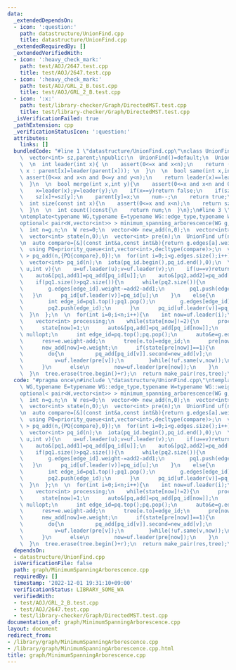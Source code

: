 ```yaml
---
data:
  _extendedDependsOn:
  - icon: ':question:'
    path: datastructure/UnionFind.cpp
    title: datastructure/UnionFind.cpp
  _extendedRequiredBy: []
  _extendedVerifiedWith:
  - icon: ':heavy_check_mark:'
    path: test/AOJ/2647.test.cpp
    title: test/AOJ/2647.test.cpp
  - icon: ':heavy_check_mark:'
    path: test/AOJ/GRL_2_B.test.cpp
    title: test/AOJ/GRL_2_B.test.cpp
  - icon: ':x:'
    path: test/library-checker/Graph/DirectedMST.test.cpp
    title: test/library-checker/Graph/DirectedMST.test.cpp
  _isVerificationFailed: true
  _pathExtension: cpp
  _verificationStatusIcon: ':question:'
  attributes:
    links: []
  bundledCode: "#line 1 \"datastructure/UnionFind.cpp\"\nclass UnionFind{\n  int n,num;\n\
    \  vector<int> sz,parent;\npublic:\n  UnionFind()=default;\n  UnionFind(int n):n(n),num(n),sz(n,1),parent(n,0){iota(parent.begin(),parent.end(),0);}\n\
    \  \n  int leader(int x){ \n    assert(0<=x and x<n);\n    return (x==parent[x]?\
    \ x : parent[x]=leader(parent[x])); \n  }\n  \n  bool same(int x,int y){\n   \
    \ assert(0<=x and x<n and 0<=y and y<n);\n    return leader(x)==leader(y); \n\
    \  }\n  \n  bool merge(int x,int y){\n    assert(0<=x and x<n and 0<=y and y<n);\n\
    \    x=leader(x);y=leader(y);\n    if(x==y)return false;\n    if(sz[x]<sz[y])swap(x,y);\n\
    \    sz[x]+=sz[y];\n    parent[y]=x;\n    num--;\n    return true;\n  }\n  \n\
    \  int size(const int x){\n    assert(0<=x and x<n);\n    return sz[leader(x)];\n\
    \  }\n  \n  int count()const{\n    return num;\n  }\n};\n#line 3 \"graph/MinimumSpanningArborescence.cpp\"\
    \ntemplate<typename WG,typename E=typename WG::edge_type,typename W=typename WG::weight_type>\n\
    optional< pair<W,vector<int>> > minimum_spanning_arborescence(WG g,int r=0){\n\
    \  int n=g.n;\n  W res=0;\n  vector<W> new_add(n,0);\n  vector<int> tree(n);\n\
    \  vector<int> state(n,0);\n  vector<int> pre(n);\n  UnionFind uf(n);\n  state[r]=2;\n\
    \n  auto compare=[&](const int&a,const int&b){return g.edges[a].weight>g.edges[b].weight;};\n\
    \  using PQ=priority_queue<int,vector<int>,decltype(compare)>;\n  vector< pair<PQ,W>\
    \ > pq_add(n,{PQ{compare},0});\n  for(int i=0;i<g.edges.size();i++)\n    pq_add[g.edges[i].to].first.push(i);\n\
    \  vector<int> pq_id(n);\n  iota(pq_id.begin(),pq_id.end(),0);\n  \n  auto merge=[&](int\
    \ u,int v){\n    u=uf.leader(u);v=uf.leader(v);\n    if(u==v)return;\n    uf.merge(u,v);\n\
    \    auto&[pq1,add1]=pq_add[pq_id[u]];\n    auto&[pq2,add2]=pq_add[pq_id[v]];\n\
    \    if(pq1.size()>pq2.size()){\n      while(pq2.size()){\n        int edge_id=pq2.top();pq2.pop();\n\
    \        g.edges[edge_id].weight-=add2-add1;\n        pq1.push(edge_id);\n   \
    \   }\n      pq_id[uf.leader(v)]=pq_id[u];\n    }\n    else{\n      while(pq1.size()){\n\
    \        int edge_id=pq1.top();pq1.pop();\n        g.edges[edge_id].weight-=add1-add2;\n\
    \        pq2.push(edge_id);\n      }\n      pq_id[uf.leader(v)]=pq_id[v];\n  \
    \  }\n  };\n  \n  for(int i=0;i<n;i++){\n    int now=uf.leader(i);\n    if(state[now])continue;\n\
    \    vector<int> processing;\n    while(state[now]!=2){\n      processing.push_back(now);\n\
    \      state[now]=1;\n      auto&[pq,add]=pq_add[pq_id[now]];\n      if(!pq.size())return\
    \ nullopt;\n      int edge_id=pq.top();pq.pop();\n      auto&e=g.edges[edge_id];\n\
    \      res+=e.weight-add;\n      tree[e.to]=edge_id;\n      pre[now]=uf.leader(e.from);\n\
    \      new_add[now]=e.weight;\n      if(state[pre[now]]==1){\n        int v=now;\n\
    \        do{\n          pq_add[pq_id[v]].second=new_add[v];\n          merge(v,now);\n\
    \          v=uf.leader(pre[v]);\n        }while(!uf.same(v,now));\n        now=uf.leader(now);\n\
    \      }\n      else\n        now=uf.leader(pre[now]);\n    }\n    for(int v:processing)state[v]=2;\n\
    \  }\n  tree.erase(tree.begin()+r);\n  return make_pair(res,tree);\n}\n"
  code: "#pragma once\n#include \"datastructure/UnionFind.cpp\"\ntemplate<typename\
    \ WG,typename E=typename WG::edge_type,typename W=typename WG::weight_type>\n\
    optional< pair<W,vector<int>> > minimum_spanning_arborescence(WG g,int r=0){\n\
    \  int n=g.n;\n  W res=0;\n  vector<W> new_add(n,0);\n  vector<int> tree(n);\n\
    \  vector<int> state(n,0);\n  vector<int> pre(n);\n  UnionFind uf(n);\n  state[r]=2;\n\
    \n  auto compare=[&](const int&a,const int&b){return g.edges[a].weight>g.edges[b].weight;};\n\
    \  using PQ=priority_queue<int,vector<int>,decltype(compare)>;\n  vector< pair<PQ,W>\
    \ > pq_add(n,{PQ{compare},0});\n  for(int i=0;i<g.edges.size();i++)\n    pq_add[g.edges[i].to].first.push(i);\n\
    \  vector<int> pq_id(n);\n  iota(pq_id.begin(),pq_id.end(),0);\n  \n  auto merge=[&](int\
    \ u,int v){\n    u=uf.leader(u);v=uf.leader(v);\n    if(u==v)return;\n    uf.merge(u,v);\n\
    \    auto&[pq1,add1]=pq_add[pq_id[u]];\n    auto&[pq2,add2]=pq_add[pq_id[v]];\n\
    \    if(pq1.size()>pq2.size()){\n      while(pq2.size()){\n        int edge_id=pq2.top();pq2.pop();\n\
    \        g.edges[edge_id].weight-=add2-add1;\n        pq1.push(edge_id);\n   \
    \   }\n      pq_id[uf.leader(v)]=pq_id[u];\n    }\n    else{\n      while(pq1.size()){\n\
    \        int edge_id=pq1.top();pq1.pop();\n        g.edges[edge_id].weight-=add1-add2;\n\
    \        pq2.push(edge_id);\n      }\n      pq_id[uf.leader(v)]=pq_id[v];\n  \
    \  }\n  };\n  \n  for(int i=0;i<n;i++){\n    int now=uf.leader(i);\n    if(state[now])continue;\n\
    \    vector<int> processing;\n    while(state[now]!=2){\n      processing.push_back(now);\n\
    \      state[now]=1;\n      auto&[pq,add]=pq_add[pq_id[now]];\n      if(!pq.size())return\
    \ nullopt;\n      int edge_id=pq.top();pq.pop();\n      auto&e=g.edges[edge_id];\n\
    \      res+=e.weight-add;\n      tree[e.to]=edge_id;\n      pre[now]=uf.leader(e.from);\n\
    \      new_add[now]=e.weight;\n      if(state[pre[now]]==1){\n        int v=now;\n\
    \        do{\n          pq_add[pq_id[v]].second=new_add[v];\n          merge(v,now);\n\
    \          v=uf.leader(pre[v]);\n        }while(!uf.same(v,now));\n        now=uf.leader(now);\n\
    \      }\n      else\n        now=uf.leader(pre[now]);\n    }\n    for(int v:processing)state[v]=2;\n\
    \  }\n  tree.erase(tree.begin()+r);\n  return make_pair(res,tree);\n}"
  dependsOn:
  - datastructure/UnionFind.cpp
  isVerificationFile: false
  path: graph/MinimumSpanningArborescence.cpp
  requiredBy: []
  timestamp: '2022-12-01 19:31:10+09:00'
  verificationStatus: LIBRARY_SOME_WA
  verifiedWith:
  - test/AOJ/GRL_2_B.test.cpp
  - test/AOJ/2647.test.cpp
  - test/library-checker/Graph/DirectedMST.test.cpp
documentation_of: graph/MinimumSpanningArborescence.cpp
layout: document
redirect_from:
- /library/graph/MinimumSpanningArborescence.cpp
- /library/graph/MinimumSpanningArborescence.cpp.html
title: graph/MinimumSpanningArborescence.cpp
---
```

